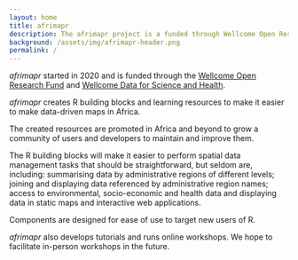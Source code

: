 ```yaml
---
layout: home
title: afrimapr
description: The afrimapr project is a funded through Wellcome Open Research fund and will develop R building blocks and learning resources to make it easier to make data-driven maps for Africa
background: /assets/img/afrimapr-header.png
permalink: /
---
```


<!---
{: .alert .alert-secondary}
#### afrimapr was funded through Wellcome Open Research and Wellcome Data for Science and Health between 2020 - 2021. The project is no longer actively being supported and the website and resources will no longer be updated.

However, we hope that you will find the news, information, and resources useful.

--->

_afrimapr_ started in 2020 and is funded through the [Wellcome Open Research Fund](https://wellcome.ac.uk/funding/people-and-projects/grants-awarded/afrimapr-facilitating-use-spatial-data-african-public) and [Wellcome Data for Science and Health](https://wellcome.org/what-we-do/our-work/data-science-and-health-trustworthy-data-science). 

_afrimapr_ creates R building blocks and learning resources to make it easier to make data-driven maps in Africa. 

The created resources are promoted in Africa and beyond to grow a community of users and developers to maintain and improve them. 

The R building blocks will make it easier to perform spatial data management tasks that should be straightforward, but seldom are, including: summarising data by administrative regions of different levels; joining and displaying data referenced by administrative region names; access to environmental, socio-economic and health data and displaying data in static maps and interactive web applications. 

Components are designed for ease of use to target new users of R.

_afrimapr_ also develops tutorials and runs online workshops. We hope to facilitate in-person workshops in the future.

